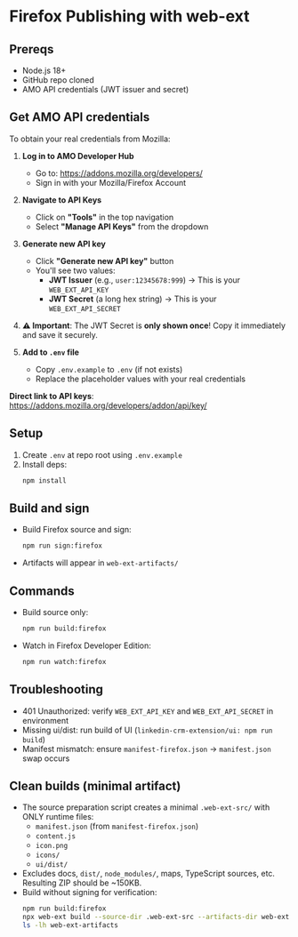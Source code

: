 # Firefox Publishing with web-ext

## Prereqs
- Node.js 18+
- GitHub repo cloned
- AMO API credentials (JWT issuer and secret)

## Get AMO API credentials

To obtain your real credentials from Mozilla:

1. **Log in to AMO Developer Hub**
   - Go to: https://addons.mozilla.org/developers/
   - Sign in with your Mozilla/Firefox Account

2. **Navigate to API Keys**
   - Click on **"Tools"** in the top navigation
   - Select **"Manage API Keys"** from the dropdown

3. **Generate new API key**
   - Click **"Generate new API key"** button
   - You'll see two values:
     - **JWT Issuer** (e.g., `user:12345678:999`) → This is your `WEB_EXT_API_KEY`
     - **JWT Secret** (a long hex string) → This is your `WEB_EXT_API_SECRET`

4. **⚠️ Important**: The JWT Secret is **only shown once**! Copy it immediately and save it securely.

5. **Add to `.env` file**
   - Copy `.env.example` to `.env` (if not exists)
   - Replace the placeholder values with your real credentials

**Direct link to API keys**: https://addons.mozilla.org/developers/addon/api/key/

## Setup
1. Create `.env` at repo root using `.env.example`
2. Install deps:
   ```bash
   npm install
   ```

## Build and sign
- Build Firefox source and sign:
  ```bash
  npm run sign:firefox
  ```
- Artifacts will appear in `web-ext-artifacts/`

## Commands
- Build source only:
  ```bash
  npm run build:firefox
  ```
- Watch in Firefox Developer Edition:
  ```bash
  npm run watch:firefox
  ```

## Troubleshooting
- 401 Unauthorized: verify `WEB_EXT_API_KEY` and `WEB_EXT_API_SECRET` in environment
- Missing ui/dist: run build of UI (`linkedin-crm-extension/ui: npm run build`)
- Manifest mismatch: ensure `manifest-firefox.json` → `manifest.json` swap occurs

## Clean builds (minimal artifact)
- The source preparation script creates a minimal `.web-ext-src/` with ONLY runtime files:
  - `manifest.json` (from `manifest-firefox.json`)
  - `content.js`
  - `icon.png`
  - `icons/`
  - `ui/dist/`
- Excludes docs, `dist/`, `node_modules/`, maps, TypeScript sources, etc. Resulting ZIP should be ~150KB.
- Build without signing for verification:
  ```bash
  npm run build:firefox
  npx web-ext build --source-dir .web-ext-src --artifacts-dir web-ext-artifacts --overwrite-dest
  ls -lh web-ext-artifacts
  ```

